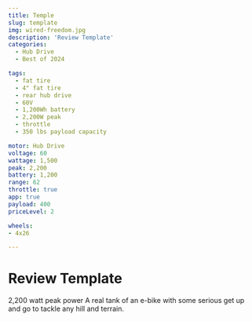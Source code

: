 ```yaml
---
title: Temple
slug: template
img: wired-freedom.jpg
description: 'Review Template'
categories:
  - Hub Drive
  - Best of 2024

tags:
  - fat tire
  - 4" fat tire
  - rear hub drive
  - 60V
  - 1,200Wh battery
  - 2,200W peak
  - throttle
  - 350 lbs payload capacity

motor: Hub Drive
voltage: 60
wattage: 1,500
peak: 2,200
battery: 1,200
range: 62
throttle: true
app: true
payload: 400
priceLevel: 2

wheels:
- 4x26

---
```


# Review Template

2,200 watt peak power
A real tank of an e-bike with some serious get up and go to tackle any hill and terrain.
